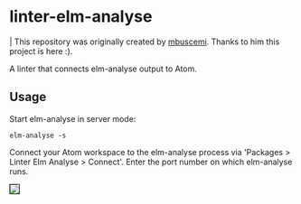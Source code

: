 # linter-elm-analyse

| This repository was originally created by [mbuscemi](https://github.com/mbuscemi). Thanks to him this project is here :).

A linter that connects elm-analyse output to Atom.

## Usage

Start elm-analyse in server mode:

```
elm-analyse -s
```

Connect your Atom workspace to the elm-analyse process via 'Packages > Linter Elm Analyse > Connect'.
Enter the port number on which elm-analyse runs.

<img src="https://raw.githubusercontent.com/stil4m/atom-linter-elm-analyse/master/preview/preview.gif" style="border: 1px solid black">
